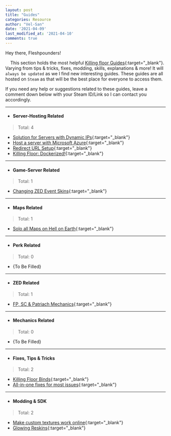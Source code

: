 ```yaml
---
layout: post
title: "Guides"
categories: Resource
author: "Vel-San"
date: '2021-04-09'
last_modified_at: '2021-04-10'
comments: true
---
```


Hey there, Fleshpounders!

&nbsp;&nbsp;&nbsp;&nbsp;This section holds the most helpful [Killing floor Guides][guides]{:target="_blank"}. Varying from tips & tricks, fixes, modding, skills, explanations & more! It will `always be updated` as we I find new interesting guides. These guides are all hosted on `Steam` as that will be the best place for everyone to access them.

If you need any help or suggestions related to these guides, leave a comment down below with your Steam ID/Link so I can contact you accordingly.

<hr>

- #### Server-Hosting Related
> Total: 4
  - [Solution for Servers with Dynamic IPs][g1]{:target="_blank"}
  - [Host a server with Microsoft Azure][g3]{:target="_blank"}
  - [Redirect URL Setup][g4]{:target="_blank"}
  - [Killing Floor: Dockerized!][g5]{:target="_blank"}

<hr>

- #### Game-Server Related
> Total: 1
  - [Changing ZED Event Skins][g2]{:target="_blank"}

<hr>

- #### Maps Related
> Total: 1
  - [Solo all Maps on Hell on Earth][g8]{:target="_blank"}

<hr>

- #### Perk Related
> Total: 0
  - {To Be Filled}

<hr>

- #### ZED Related
> Total: 1
  - [FP, SC & Patriach Mechanics][g9]{:target="_blank"}

<hr>

- #### Mechanics Related
> Total: 0
  - {To Be Filled}

<hr>

- #### Fixes, Tips & Tricks
> Total: 2
  - [Killing Floor Binds][g10]{:target="_blank"}
  - [All-in-one fixes for most issues][g11]{:target="_blank"}

<hr>

- #### Modding & SDK
> Total: 2
  - [Make custom textures work online][g6]{:target="_blank"}
  - [Glowing Reskins][g7]{:target="_blank"}

<!-- Source Links -->
[g1]: https://steamcommunity.com/sharedfiles/filedetails/?id=1547469898
[g2]: https://steamcommunity.com/sharedfiles/filedetails/?id=1541555752
[g3]: https://steamcommunity.com/sharedfiles/filedetails/?id=1541487288
[g4]: https://steamcommunity.com/sharedfiles/filedetails/?id=1522731903
[g5]: https://steamcommunity.com/sharedfiles/filedetails/?id=2100357812
[g6]: https://steamcommunity.com/sharedfiles/filedetails/?id=1372430901
[g7]: https://steamcommunity.com/sharedfiles/filedetails/?id=344587020
[g8]: https://steamcommunity.com/sharedfiles/filedetails/?id=254481085
[g9]: https://steamcommunity.com/sharedfiles/filedetails/?id=115098371
[g10]: https://steamcommunity.com/sharedfiles/filedetails/?id=114773240
[g11]: https://steamcommunity.com/sharedfiles/filedetails/?id=125107851
[guides]: https://steamcommunity.com/app/1250/guides/
